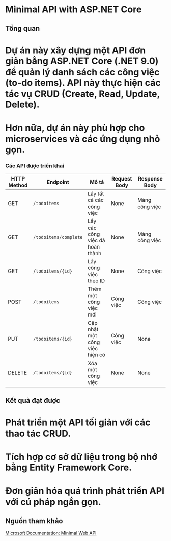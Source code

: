 # Minimal API with ASP.NET Core

## Tổng quan
# Dự án này xây dựng một API đơn giản bằng ASP.NET Core (.NET 9.0) để quản lý danh sách các công việc (to-do items). API này thực hiện các tác vụ CRUD (Create, Read, Update, Delete).
# Hơn nữa, dự án này phù hợp cho microservices và các ứng dụng nhỏ gọn.

### Các API được triển khai

| HTTP Method | Endpoint                | Mô tả                              | Request Body   | Response Body |
|-------------|-------------------------|-------------------------------------|----------------|---------------|
| GET         | `/todoitems`            | Lấy tất cả các công việc            | None           | Mảng công việc|
| GET         | `/todoitems/complete`   | Lấy các công việc đã hoàn thành     | None           | Mảng công việc|
| GET         | `/todoitems/{id}`       | Lấy công việc theo ID               | None           | Công việc      |
| POST        | `/todoitems`            | Thêm một công việc mới              | Công việc      | Công việc      |
| PUT         | `/todoitems/{id}`       | Cập nhật một công việc hiện có      | Công việc      | None          |
| DELETE      | `/todoitems/{id}`       | Xóa một công việc                   | None           | None          |

## Kết quả đạt được
# Phát triển một API tối giản với các thao tác CRUD.
# Tích hợp cơ sở dữ liệu trong bộ nhớ bằng Entity Framework Core.
# Đơn giản hóa quá trình phát triển API với cú pháp ngắn gọn.

## Nguồn tham khảo
[Microsoft Documentation: Minimal Web API](https://learn.microsoft.com/en-us/aspnet/core/tutorials/min-web-api?view=aspnetcore-9.0&tabs=visual-studio)
